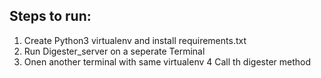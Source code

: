 ## Steps to run:

1. Create Python3 virtualenv and install requirements.txt
2. Run Digester_server on a seperate Terminal
3. Onen another terminal with same virtualenv
4 Call th digester method 
